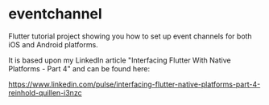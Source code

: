 # eventchannel
Flutter tutorial project showing you how to set up event channels for both iOS and Android platforms.

It is based upon my LinkedIn article 
"Interfacing Flutter With Native Platforms - Part 4" 
and can be found here:

https://www.linkedin.com/pulse/interfacing-flutter-native-platforms-part-4-reinhold-quillen-i3nzc

